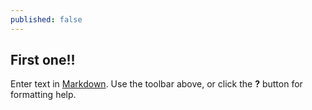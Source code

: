 ```yaml
---
published: false
---
```

## First one!!

Enter text in [Markdown](http://daringfireball.net/projects/markdown/). Use the toolbar above, or click the **?** button for formatting help.
